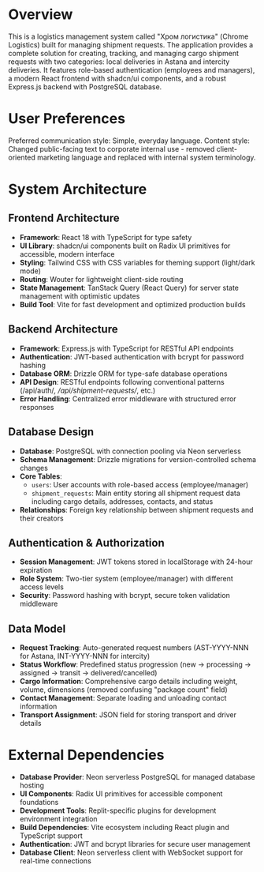# Overview

This is a logistics management system called "Хром логистика" (Chrome Logistics) built for managing shipment requests. The application provides a complete solution for creating, tracking, and managing cargo shipment requests with two categories: local deliveries in Astana and intercity deliveries. It features role-based authentication (employees and managers), a modern React frontend with shadcn/ui components, and a robust Express.js backend with PostgreSQL database.

# User Preferences

Preferred communication style: Simple, everyday language.
Content style: Changed public-facing text to corporate internal use - removed client-oriented marketing language and replaced with internal system terminology.

# System Architecture

## Frontend Architecture
- **Framework**: React 18 with TypeScript for type safety
- **UI Library**: shadcn/ui components built on Radix UI primitives for accessible, modern interface
- **Styling**: Tailwind CSS with CSS variables for theming support (light/dark mode)
- **Routing**: Wouter for lightweight client-side routing
- **State Management**: TanStack Query (React Query) for server state management with optimistic updates
- **Build Tool**: Vite for fast development and optimized production builds

## Backend Architecture
- **Framework**: Express.js with TypeScript for RESTful API endpoints
- **Authentication**: JWT-based authentication with bcrypt for password hashing
- **Database ORM**: Drizzle ORM for type-safe database operations
- **API Design**: RESTful endpoints following conventional patterns (/api/auth/*, /api/shipment-requests/*, etc.)
- **Error Handling**: Centralized error middleware with structured error responses

## Database Design
- **Database**: PostgreSQL with connection pooling via Neon serverless
- **Schema Management**: Drizzle migrations for version-controlled schema changes
- **Core Tables**:
  - `users`: User accounts with role-based access (employee/manager)
  - `shipment_requests`: Main entity storing all shipment request data including cargo details, addresses, contacts, and status
- **Relationships**: Foreign key relationship between shipment requests and their creators

## Authentication & Authorization
- **Session Management**: JWT tokens stored in localStorage with 24-hour expiration
- **Role System**: Two-tier system (employee/manager) with different access levels
- **Security**: Password hashing with bcrypt, secure token validation middleware

## Data Model
- **Request Tracking**: Auto-generated request numbers (AST-YYYY-NNN for Astana, INT-YYYY-NNN for intercity)
- **Status Workflow**: Predefined status progression (new → processing → assigned → transit → delivered/cancelled)
- **Cargo Information**: Comprehensive cargo details including weight, volume, dimensions (removed confusing "package count" field)
- **Contact Management**: Separate loading and unloading contact information
- **Transport Assignment**: JSON field for storing transport and driver details

# External Dependencies

- **Database Provider**: Neon serverless PostgreSQL for managed database hosting
- **UI Components**: Radix UI primitives for accessible component foundations
- **Development Tools**: Replit-specific plugins for development environment integration
- **Build Dependencies**: Vite ecosystem including React plugin and TypeScript support
- **Authentication**: JWT and bcrypt libraries for secure user management
- **Database Client**: Neon serverless client with WebSocket support for real-time connections